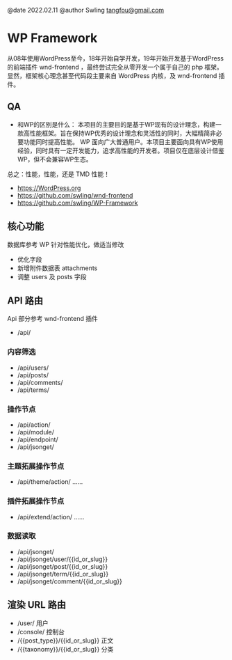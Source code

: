 @date 2022.02.11
@author Swling tangfou@gmail.com

# WP Framework

从08年使用WordPress至今，18年开始自学开发，19年开始开发基于WordPress的前端插件 wnd-frontend ，最终尝试完全从零开发一个属于自己的 php 框架。
显然，框架核心理念甚至代码段主要来自 WordPress 内核，及 wnd-frontend 插件。

## QA
- 和WP的区别是什么：
本项目的主要目的是基于WP现有的设计理念，构建一款高性能框架。旨在保持WP优秀的设计理念和灵活性的同时，大幅精简非必要功能同时提高性能。
WP 面向广大普通用户。本项目主要面向具有WP使用经验，同时具有一定开发能力，追求高性能的开发者。项目仅在底层设计借鉴WP，但不会兼容WP生态。

总之：性能，性能，还是 TMD 性能！

- https://WordPress.org
- https://github.com/swling/wnd-frontend
- https://github.com/swling/WP-Framework

## 核心功能
数据库参考 WP 针对性能优化，做适当修改
- 优化字段
- 新增附件数据表 attachments
- 调整 users 及 posts 字段

## API 路由
Api 部分参考 wnd-frontend 插件
- /api/

### 内容筛选
- /api/users/
- /api/posts/
- /api/comments/
- /api/terms/

### 操作节点
- /api/action/
- /api/module/
- /api/endpoint/
- /api/jsonget/

### 主题拓展操作节点
- /api/theme/action/
……

### 插件拓展操作节点
- /api/extend/action/
……

### 数据读取
- /api/jsonget/
- /api/jsonget/user/{{id_or_slug}}
- /api/jsonget/post/{{id_or_slug}}
- /api/jsonget/term/{{id_or_slug}}
- /api/jsonget/comment/{{id_or_slug}}

## 渲染 URL 路由
- /user/ 			                用户
- /console/			                控制台
- /{{post_type}}/{{id_or_slug}}	    正文
- /{{taxonomy}}/{{id_or_slug}}		分类
